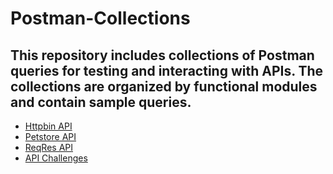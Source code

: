 # Postman-Collections
This repository includes collections of Postman queries for testing and interacting with APIs. The collections are organized by functional modules and contain sample queries.
---
- [Httpbin API](https://api.postman.com/collections/36345406-c766661b-9b2d-4d69-97e2-73a8a7a0840c?access_key=PMAT-01J44W26EFPW1V3G1CKNBN0SD2)
- [Petstore API](https://www.postman.com/orbital-module-physicist-43075198/workspace/petstore/collection/36345406-100ea794-6cbd-4b5b-8a3f-2844dcf1273d?action=share&creator=36345406)
- [ReqRes API](https://www.postman.com/orbital-module-physicist-43075198/workspace/reqres-api/overview)
- [API Challenges](https://www.postman.com/orbital-module-physicist-43075198/workspace/api-challenges/overview)
